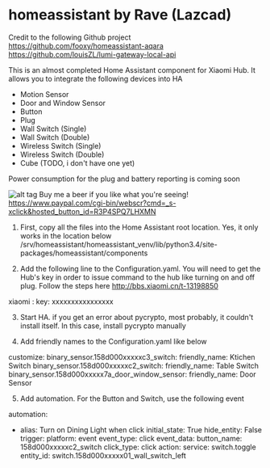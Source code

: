 # homeassistant by Rave (Lazcad)

Credit to the following Github project
https://github.com/fooxy/homeassistant-aqara
https://github.com/louisZL/lumi-gateway-local-api

This is an almost completed Home Assistant component for Xiaomi Hub. It allows you to integrate the following devices into HA

- Motion Sensor
- Door and Window Sensor
- Button
- Plug
- Wall Switch (Single)
- Wall Switch (Double)
- Wireless Switch (Single)
- Wireless Switch (Double)
- Cube (TODO, i don't have one yet)

Power consumption for the plug and battery reporting is coming soon

![alt tag](http://lazcad.com/content/images/beer.png)
Buy me a beer if you like what you're seeing!
https://www.paypal.com/cgi-bin/webscr?cmd=_s-xclick&hosted_button_id=R3P4SPQ7LHXMN

1) First, copy all the files into the Home Assistant root location. Yes, it only works in the location below
/srv/homeassistant/homeassistant_venv/lib/python3.4/site-packages/homeassistant/components

2) Add the following line to the Configuration.yaml. You will need to get the Hub's key in order to issue command to the hub like turning on and off plug. Follow the steps here http://bbs.xiaomi.cn/t-13198850

xiaomi :
  key: xxxxxxxxxxxxxxxx

3) Start HA. if you get an error about pycrypto, most probably, it couldn't install itself. In this case, install pycrypto manually

4) Add friendly names to the Configuration.yaml like below

  customize:
    binary_sensor.158d000xxxxxc3_switch:
        friendly_name: Ktichen Switch
    binary_sensor.158d000xxxxxc2_switch:
        friendly_name: Table Switch
    binary_sensor.158d000xxxxx7a_door_window_sensor:
        friendly_name: Door Sensor
        
5) Add automation. For the Button and Switch, use the following event

automation:
- alias: Turn on Dining Light when click
  initial_state: True
  hide_entity: False
  trigger:
    platform: event
    event_type: click
    event_data:
        button_name: 158d000xxxxxc2_switch
        click_type: click
          action:
    service: switch.toggle
    entity_id: switch.158d000xxxxx01_wall_switch_left
